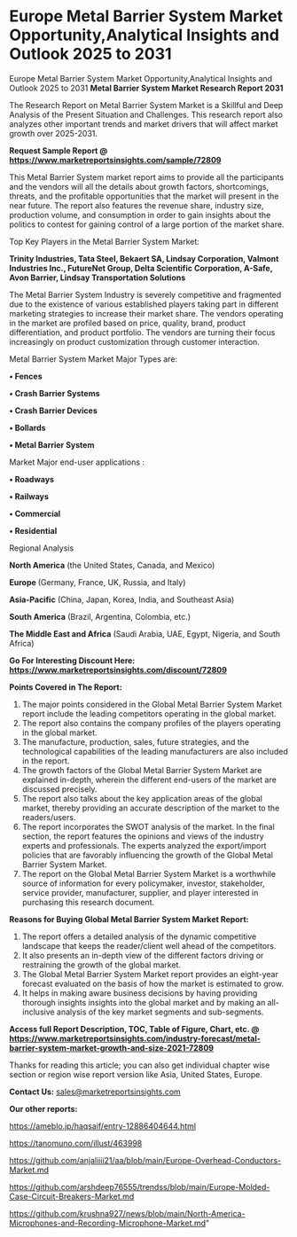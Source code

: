 # Europe Metal Barrier System Market Opportunity,Analytical Insights and Outlook 2025 to 2031
Europe Metal Barrier System Market Opportunity,Analytical Insights and Outlook 2025 to 2031
<strong>Metal Barrier System Market Research Report 2031</strong>

The Research Report on Metal Barrier System Market is a Skillful and Deep Analysis of the Present Situation and Challenges. This research report also analyzes other important trends and market drivers that will affect market growth over 2025-2031.

<strong>Request Sample Report @ <a href=https://www.marketreportsinsights.com/sample/72809>https://www.marketreportsinsights.com/sample/72809</a></strong>

This Metal Barrier System market report aims to provide all the participants and the vendors will all the details about growth factors, shortcomings, threats, and the profitable opportunities that the market will present in the near future. The report also features the revenue share, industry size, production volume, and consumption in order to gain insights about the politics to contest for gaining control of a large portion of the market share.

Top Key Players in the Metal Barrier System Market:

<strong>Trinity Industries, Tata Steel, Bekaert SA, Lindsay Corporation, Valmont Industries Inc., FutureNet Group, Delta Scientific Corporation, A-Safe, Avon Barrier, Lindsay Transportation Solutions</strong>

The Metal Barrier System Industry is severely competitive and fragmented due to the existence of various established players taking part in different marketing strategies to increase their market share. The vendors operating in the market are profiled based on price, quality, brand, product differentiation, and product portfolio. The vendors are turning their focus increasingly on product customization through customer interaction.

Metal Barrier System Market Major Types are:

<strong>• Fences

• Crash Barrier Systems

• Crash Barrier Devices

• Bollards

• Metal Barrier System</strong>

Market Major end-user applications :

<strong>• Roadways

• Railways

• Commercial

• Residential</strong>

Regional Analysis

</u><strong><b>North America</b></strong> (the United States, Canada, and Mexico)

<strong><b>Europe </b></strong>(Germany, France, UK, Russia, and Italy)

<strong><b>Asia-Pacific</b></strong> (China, Japan, Korea, India, and Southeast Asia)

<strong><b>South America</b></strong> (Brazil, Argentina, Colombia, etc.)

<strong><b>The Middle East and Africa</b></strong> (Saudi Arabia, UAE, Egypt, Nigeria, and South Africa)

<strong>Go For Interesting Discount Here: <a href=https://www.marketreportsinsights.com/discount/72809>https://www.marketreportsinsights.com/discount/72809</a></strong>

<strong>Points Covered in The Report:</strong>
<ol>
  <li>The major points considered in the Global Metal Barrier System Market report include the leading competitors operating in the global market.</li>
  <li>The report also contains the company profiles of the players operating in the global market.</li>
  <li>The manufacture, production, sales, future strategies, and the technological capabilities of the leading manufacturers are also included in the report.</li>
  <li>The growth factors of the Global Metal Barrier System Market are explained in-depth, wherein the different end-users of the market are discussed precisely.</li>
  <li>The report also talks about the key application areas of the global market, thereby providing an accurate description of the market to the readers/users.</li>
  <li>The report incorporates the SWOT analysis of the market. In the final section, the report features the opinions and views of the industry experts and professionals. The experts analyzed the export/import policies that are favorably influencing the growth of the Global Metal Barrier System Market.</li>
  <li>The report on the Global Metal Barrier System Market is a worthwhile source of information for every policymaker, investor, stakeholder, service provider, manufacturer, supplier, and player interested in purchasing this research document.</li>
</ol>
<strong>Reasons for Buying Global Metal Barrier System Market Report:</strong>

<ol>
  <li>The report offers a detailed analysis of the dynamic competitive landscape that keeps the reader/client well ahead of the competitors.</li>
  <li>It also presents an in-depth view of the different factors driving or restraining the growth of the global market.</li>
  <li>The Global Metal Barrier System Market report provides an eight-year forecast evaluated on the basis of how the market is estimated to grow.</li>
  <li>It helps in making aware business decisions by having providing thorough insights insights into the global market and by making an all-inclusive analysis of the key market segments and sub-segments.</li>
</ol>
<strong>Access full Report Description, TOC, Table of Figure, Chart, etc. @ <a href=https://www.marketreportsinsights.com/industry-forecast/metal-barrier-system-market-growth-and-size-2021-72809>https://www.marketreportsinsights.com/industry-forecast/metal-barrier-system-market-growth-and-size-2021-72809</a></strong>


Thanks for reading this article; you can also get individual chapter wise section or region wise report version like Asia, United States, Europe.

<strong>Contact Us:</strong>
sales@marketreportsinsights.com

<strong>Our other reports:</strong>

<a href=https://ameblo.jp/haqsaif/entry-12886404644.html>https://ameblo.jp/haqsaif/entry-12886404644.html</a>

<a href=https://tanomuno.com/illust/463998>https://tanomuno.com/illust/463998</a>

<a href=https://github.com/anjaliiii21/aa/blob/main/Europe-Overhead-Conductors-Market.md>https://github.com/anjaliiii21/aa/blob/main/Europe-Overhead-Conductors-Market.md</a>

<a href=https://github.com/arshdeep76555/trendss/blob/main/Europe-Molded-Case-Circuit-Breakers-Market.md>https://github.com/arshdeep76555/trendss/blob/main/Europe-Molded-Case-Circuit-Breakers-Market.md</a>

<a href=https://github.com/krushna927/news/blob/main/North-America-Microphones-and-Recording-Microphone-Market.md>https://github.com/krushna927/news/blob/main/North-America-Microphones-and-Recording-Microphone-Market.md</a>"
